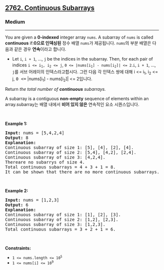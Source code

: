 <h2><a href="https://leetcode.com/problems/continuous-subarrays/">2762. Continuous Subarrays</a></h2><h3>Medium</h3><hr><div><p>You are given a <strong>0-indexed</strong> integer array <code>nums</code>. A subarray of <code>nums</code> is called <strong>continuous</strong> if:<sider-trans data-url-id="955532190"><sider-trans-block><sider-trans-text data-display="none"><strong>0으로 인덱싱된</strong> 정수 배열 <code>nums</code>가 제공됩니다. <code>nums</code>의 부분 배열은 다음과 같은 경우 <strong>연속</strong>이라고 합니다.</sider-trans-text></sider-trans-block></sider-trans></p>

<ul>
	<li>Let <code>i</code>, <code>i + 1</code>, ..., <code>j</code><sub> </sub>be the indices in the subarray. Then, for each pair of indices <code>i &lt;= i<sub>1</sub>, i<sub>2</sub> &lt;= j</code>, <code><font face="monospace">0 &lt;=</font> |nums[i<sub>1</sub>] - nums[i<sub>2</sub>]| &lt;= 2</code>.<sider-trans data-url-id="955532190"><sider-trans-block><sider-trans-text data-display="none"><code>i</code>, <code>i + 1</code>, ..., <code>j</code>를 서브 어레이의 인덱스라고합시다. 그런 다음 각 인덱스 쌍에 대해 i &lt;= i<sub>1</sub>, i<sub>2</sub> &lt;= j, <font face="monospace">0 &lt;=</font> |nums[i<sub>1</sub>] - nums[i<sub>2</sub>]| &lt;= 2입니다.</sider-trans-text></sider-trans-block></sider-trans></li>
</ul>

<p>Return <em>the total number of <strong>continuous</strong> subarrays.</em></p>

<p>A subarray is a contiguous <strong>non-empty</strong> sequence of elements within an array.<sider-trans data-url-id="955532190"><sider-trans-block><sider-trans-text data-display="none">subarray는 배열 내에서 <strong>비어 있지 않은</strong> 연속적인 요소 시퀀스입니다.</sider-trans-text></sider-trans-block></sider-trans></p>

<p>&nbsp;</p>
<p><strong class="example">Example 1:</strong></p>

<pre><strong>Input:</strong> nums = [5,4,2,4]
<strong>Output:</strong> 8
<strong>Explanation:</strong> 
Continuous subarray of size 1: [5], [4], [2], [4].
Continuous subarray of size 2: [5,4], [4,2], [2,4].
Continuous subarray of size 3: [4,2,4].
Thereare no subarrys of size 4.
Total continuous subarrays = 4 + 3 + 1 = 8.
It can be shown that there are no more continuous subarrays.
</pre>

<p>&nbsp;</p>

<p><strong class="example">Example 2:</strong></p>

<pre><strong>Input:</strong> nums = [1,2,3]
<strong>Output:</strong> 6
<strong>Explanation:</strong> 
Continuous subarray of size 1: [1], [2], [3].
Continuous subarray of size 2: [1,2], [2,3].
Continuous subarray of size 3: [1,2,3].
Total continuous subarrays = 3 + 2 + 1 = 6.
</pre>

<p>&nbsp;</p>
<p><strong>Constraints:</strong></p>

<ul>
	<li><code>1 &lt;= nums.length &lt;= 10<sup>5</sup></code></li>
	<li><code>1 &lt;= nums[i] &lt;= 10<sup>9</sup></code></li>
</ul>
</div>